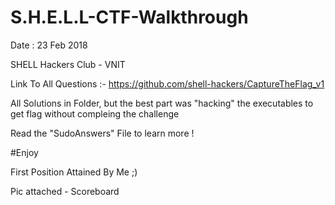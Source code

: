 # S.H.E.L.L-CTF-Walkthrough                                                                                     

Date : 23 Feb 2018 

SHELL Hackers Club - VNIT 

Link To All Questions :- https://github.com/shell-hackers/CaptureTheFlag_v1 

All Solutions in Folder, but the best part was "hacking" the executables to get flag without compleing the challenge

Read the "SudoAnswers" File to learn more !

#Enjoy

First Position Attained By Me ;)

Pic attached - Scoreboard
